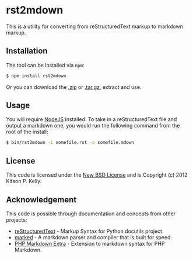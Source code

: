 # rst2mdown #

This is a utility for converting from reStructuredText markup to markdown markup.

## Installation ##

The tool can be installed via `npm`:

```bash
$ npm install rst2mdown
```

Or you can download the [.zip][zip] or [.tar.gz][tar], extract and use.

## Usage ##

You will require [NodeJS][node] installed.  To take in a reStructuredText file and output a markdown one, you would
run the following command from the root of the install:

```bash
$ bin/rst2mdown -i somefile.rst -o somefile.mdown
```

## License ##

This code is licensed under the [New BSD License][license] and is Copyright (c) 2012 Kitson P. Kelly.

## Acknowledgement ##

This code is possible through documentation and concepts from other projects:

* [reStructuredText][rst] - Markup Syntax for Python docutils project.
* [marked][marked] - A markdown parser and compiler that is built for speed.
* [PHP Markdown Extra][phpmde] - Extension to markdown syntax for PHP Markdown.

[zip]: /kitsonk/rst2mdown/zipball/master
[tar]: /kitsonk/rst2mdown/tarball/master
[rst]: http://docutils.sourceforge.net/rst.html
[marked]: /chjj/marked/
[phpmde]: http://michelf.ca/projects/php-markdown/extra/
[node]: http://nodejs.org/
[license]: /kitsonk/rst2mdown/blob/master/LICENSE

